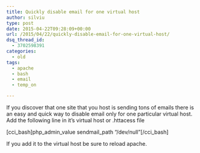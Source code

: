 ```yaml
---
title: Quickly disable email for one virtual host
author: silviu
type: post
date: 2015-04-22T09:28:09+00:00
url: /2015/04/22/quickly-disable-email-for-one-virtual-host/
dsq_thread_id:
  - 3702598391
categories:
  - old
tags:
  - apache
  - bash
  - email
  - temp_on

---
```

If you discover that one site that you host is sending tons of emails there is an easy and quick way to disable email only for one particular virtual host. Add the following line in it&#8217;s virtual host or .httacess file

[cci\_bash]php\_admin\_value sendmail\_path &#8220;/dev/null&#8221;[/cci_bash]

If you add it to the virtual host be sure to reload apache.